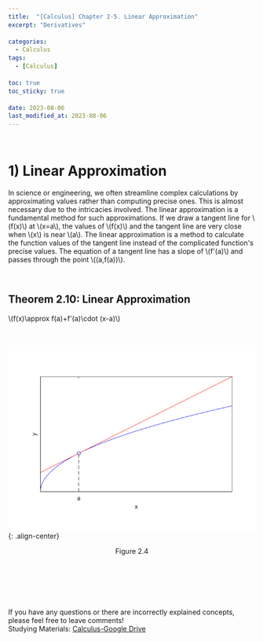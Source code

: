 ```yaml
---
title:  "[Calculus] Chapter 2-5. Linear Approximation"
excerpt: "Derivatives"

categories:
  - Calculus
tags:
  - [Calculus]

toc: true
toc_sticky: true
 
date: 2023-08-06
last_modified_at: 2023-08-06
---
```


&nbsp;

# 1) Linear Approximation
In science or engineering, we often streamline complex calculations by approximating values rather than computing precise ones. This is almost necessary due to the intricacies involved. The linear approximation is a fundamental method for such approximations. If we draw a tangent line for \\(f(x)\\) at \\(x=a\\), the values of \\(f(x)\\) and the tangent line are very close when \\(x\\) is near \\(a\\). The linear approximation is a method to calculate the function values of the tangent line instead of the complicated function's precise values. The equation of a tangent line has a slope of \\(f'(a)\\) and passes through the point \\((a,f(a))\\).

&nbsp;

## Theorem 2.10: Linear Approximation
\\(f(x)\approx f(a)+f'(a)\cdot (x-a)\\)

&nbsp;

![image](/assets/images/calculus2.4.png){: .align-center}
<center>Figure 2.4</center>

&nbsp;

&nbsp;

&nbsp;

If you have any questions or there are incorrectly explained concepts, please feel free to leave comments!\
Studying Materials: ​[Calculus-Google Drive](https://drive.google.com/drive/u/4/folders/1drK_vOgSmtsIKQOBA4gfI9Nj6-aPelun)

